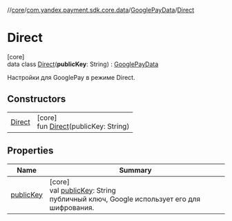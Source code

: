 //[core](../../../../index.md)/[com.yandex.payment.sdk.core.data](../../index.md)/[GooglePayData](../index.md)/[Direct](index.md)

# Direct

[core]\
data class [Direct](index.md)(**publicKey**: String) : [GooglePayData](../index.md)

Настройки для GooglePay в режиме Direct.

## Constructors

| | |
|---|---|
| [Direct](-direct.md) | [core]<br>fun [Direct](-direct.md)(publicKey: String) |

## Properties

| Name | Summary |
|---|---|
| [publicKey](public-key.md) | [core]<br>val [publicKey](public-key.md): String<br>публичный ключ, Google использует его для шифрования. |
